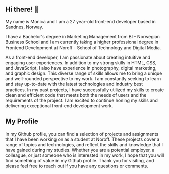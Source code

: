## Hi there! :wave:

My name is Monica and I am a 27 year-old front-end developer based in Sandnes, Norway.

I have a Bachelor's degree in Marketing Management from BI - Norwegian Business School and I am currently taking a higher professional degree in Frontend Development at Noroff - School of Technology and Digital Media.

As a front-end developer, I am passionate about creating intuitive and engaging user experiences. In addition to my strong skills in HTML, CSS, and JavaScript, I also have experience in photography, digital marketing, and graphic design. This diverse range of skills allows me to bring a unique and well-rounded perspective to my work. I am constantly seeking to learn and stay up-to-date with the latest technologies and industry best practices. In my past projects, I have successfully utilized my skills to create clean and efficient code that meets both the needs of users and the requirements of the project. I am excited to continue honing my skills and delivering exceptional front-end development work.

## My Profile
In my Github profile, you can find a selection of projects and assignments that I have been working on as a student at Noroff. These projects cover a range of topics and technologies, and reflect the skills and knowledge that I have gained during my studies. Whether you are a potential employer, a colleague, or just someone who is interested in my work, I hope that you will find something of value in my Github profile. Thank you for visiting, and please feel free to reach out if you have any questions or comments.
